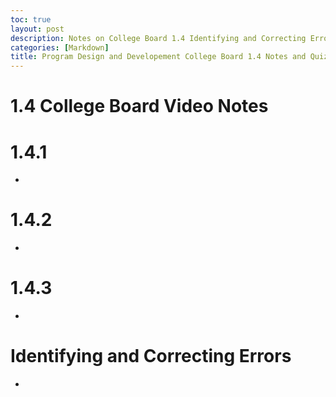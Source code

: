 ```yaml
---
toc: true
layout: post
description: Notes on College Board 1.4 Identifying and Correcting Errors and quiz.
categories: [Markdown]
title: Program Design and Developement College Board 1.4 Notes and Quiz
---
```


# 1.4 College Board Video Notes

# 1.4.1
- 

# 1.4.2
- 

# 1.4.3
- 


# Identifying and Correcting Errors
- 